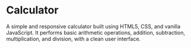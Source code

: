 # Calculator
A simple and responsive calculator built using HTML5, CSS, and vanilla JavaScript. It performs basic arithmetic operations, addition, subtraction, multiplication, and division, with a clean user interface.
